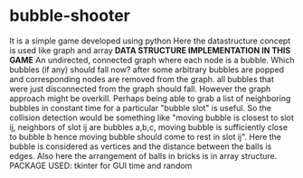# bubble-shooter

It is a simple game developed using python
Here the datastructure concept is used like graph and array
**DATA STRUCTURE IMPLEMENTATION IN THIS GAME**
An undirected, connected graph where each node is a bubble. Which
bubbles (if any) should fall now? after some arbitrary bubbles are popped and
corresponding nodes are removed from the graph. all bubbles that were just
disconnected from the graph should fall. However the graph approach might
be overkill. Perhaps being able to grab a list of neighboring bubbles in
constant time for a particular "bubble slot" is useful. So the collision
detection would be something like "moving bubble is closest to slot ij,
neighbors of slot ij are bubbles a,b,c, moving bubble is sufficiently close to
bubble b hence moving bubble should come to rest in slot ij".
Here the bubble is considered as vertices and the distance between the
balls is edges. Also here the arrangement of balls in bricks is in array
structure.
PACKAGE USED: 
tkinter for GUI
time and random

